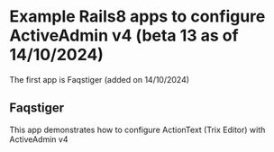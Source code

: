 # Example Rails8 apps to configure ActiveAdmin v4 (beta 13 as of 14/10/2024)

The first app is Faqstiger (added on 14/10/2024)

## Faqstiger

This app demonstrates how to configure ActionText (Trix Editor) with ActiveAdmin v4
